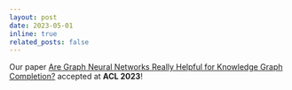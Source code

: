 ```yaml
---
layout: post
date: 2023-05-01
inline: true
related_posts: false
---
```


Our paper [Are Graph Neural Networks Really Helpful for Knowledge Graph Completion?](https://arxiv.org/pdf/2205.10652.pdf) accepted at **ACL 2023**!